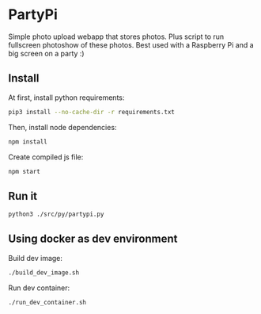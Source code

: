# PartyPi
Simple photo upload webapp that stores photos. Plus script to run fullscreen photoshow of these photos. Best used with a Raspberry Pi and a big screen on a party :)

## Install
At first, install python requirements:
```bash
pip3 install --no-cache-dir -r requirements.txt
```

Then, install node dependencies:
```bash
npm install
```

Create compiled js file:
```bash
npm start
```

## Run it
```bash
python3 ./src/py/partypi.py
```

## Using docker as dev environment
Build dev image:
```bash
./build_dev_image.sh
```

Run dev container:
```bash
./run_dev_container.sh
```
